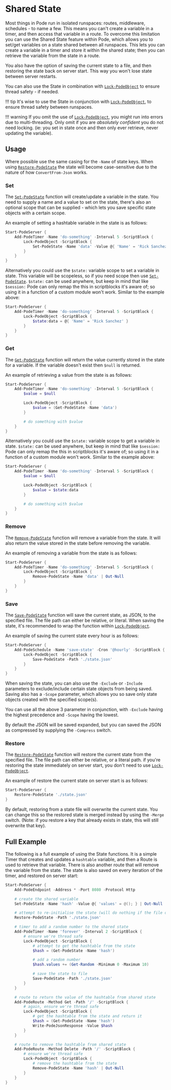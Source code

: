 # Shared State

Most things in Pode run in isolated runspaces: routes, middleware, schedules - to name a few. This means you can't create a variable in a timer, and then access that variable in a route. To overcome this limitation you can use the Shared State feature within Pode, which allows you to set/get variables on a state shared between all runspaces. This lets you can create a variable in a timer and store it within the shared state; then you can retrieve the variable from the state in a route.

You also have the option of saving the current state to a file, and then restoring the state back on server start. This way you won't lose state between server restarts.

You can also use the State in combination with [`Lock-PodeObject`](../../Functions/Utilities/Lock-PodeObject) to ensure thread safety - if needed.

!!! tip
    It's wise to use the State in conjunction with [`Lock-PodeObject`](../../Functions/Utilities/Lock-PodeObject), to ensure thread safety between runspaces.

!!! warning
    If you omit the use of [`Lock-PodeObject`](../../Functions/Utilities/Lock-PodeObject), you might run into errors due to multi-threading. Only omit if you are *absolutely confident* you do not need locking. (ie: you set in state once and then only ever retrieve, never updating the variable).

## Usage

Where possible use the same casing for the `-Name` of state keys. When using [`Restore-PodeState`](../../Functions/State/Restore-PodeState) the state will become case-sensitive due to the nature of how `ConvertFrom-Json` works.

### Set

The [`Set-PodeState`](../../Functions/State/Set-PodeState) function will create/update a variable in the state. You need to supply a name and a value to set on the state, there's also an optional scope that can be supplied - which lets you save specific state objects with a certain scope.

An example of setting a hashtable variable in the state is as follows:

```powershell
Start-PodeServer {
    Add-PodeTimer -Name 'do-something' -Interval 5 -ScriptBlock {
        Lock-PodeObject -ScriptBlock {
            Set-PodeState -Name 'data' -Value @{ 'Name' = 'Rick Sanchez' } | Out-Null
        }
    }
}
```

Alternatively you could use the `$state:` variable scope to set a variable in state. This variable will be scopeless, so if you need scope then use [`Set-PodeState`](../../Functions/State/Set-PodeState). `$state:` can be used anywhere, but keep in mind that like `$session:` Pode can only remap the this in scriptblocks it's aware of; so using it in a function of a custom module won't work. Similar to the example above:

```powershell
Start-PodeServer {
    Add-PodeTimer -Name 'do-something' -Interval 5 -ScriptBlock {
        Lock-PodeObject -ScriptBlock {
            $state:data = @{ 'Name' = 'Rick Sanchez' }
        }
    }
}
```

### Get

The [`Get-PodeState`](../../Functions/State/Get-PodeState) function will return the value currently stored in the state for a variable. If the variable doesn't exist then `$null` is returned.

An example of retrieving a value from the state is as follows:

```powershell
Start-PodeServer {
    Add-PodeTimer -Name 'do-something' -Interval 5 -ScriptBlock {
        $value = $null

        Lock-PodeObject -ScriptBlock {
            $value = (Get-PodeState -Name 'data')
        }

        # do something with $value
    }
}
```

Alternatively you could use the `$state:` variable scope to get a variable in state. `$state:` can be used anywhere, but keep in mind that like `$session:` Pode can only remap the this in scriptblocks it's aware of; so using it in a function of a custom module won't work. Similar to the example above:

```powershell
Start-PodeServer {
    Add-PodeTimer -Name 'do-something' -Interval 5 -ScriptBlock {
        $value = $null

        Lock-PodeObject -ScriptBlock {
            $value = $state:data
        }

        # do something with $value
    }
}
```

### Remove

The [`Remove-PodeState`](../../Functions/State/Remove-PodeState) function will remove a variable from the state. It will also return the value stored in the state before removing the variable.

An example of removing a variable from the state is as follows:

```powershell
Start-PodeServer {
    Add-PodeTimer -Name 'do-something' -Interval 5 -ScriptBlock {
        Lock-PodeObject -ScriptBlock {
            Remove-PodeState -Name 'data' | Out-Null
        }
    }
}
```

### Save

The [`Save-PodeState`](../../Functions/State/Save-PodeState) function will save the current state, as JSON, to the specified file. The file path can either be relative, or literal. When saving the state, it's recommended to wrap the function within [`Lock-PodeObject`](../../Functions/Utilities/Lock-PodeObject).

An example of saving the current state every hour is as follows:

```powershell
Start-PodeServer {
    Add-PodeSchedule -Name 'save-state' -Cron '@hourly' -ScriptBlock {
        Lock-PodeObject -ScriptBlock {
            Save-PodeState -Path './state.json'
        }
    }
}
```

When saving the state, you can also use the `-Exclude` or `-Include` parameters to exclude/include certain state objects from being saved. Saving also has a `-Scope` parameter, which allows you so save only state objects created with the specified scope(s).

You can use all the above 3 parameter in conjunction, with `-Exclude` having the highest precedence and `-Scope` having the lowest.

By default the JSON will be saved expanded, but you can saved the JSON as compressed by supplying the `-Compress` switch.

### Restore

The [`Restore-PodeState`](../../Functions/State/Restore-PodeState) function will restore the current state from the specified file. The file path can either be relative, or a literal path. if you're restoring the state immediately on server start, you don't need to use [`Lock-PodeObject`](../../Functions/Utilities/Lock-PodeObject).

An example of restore the current state on server start is as follows:

```powershell
Start-PodeServer {
    Restore-PodeState './state.json'
}
```

By default, restoring from a state file will overwrite the current state. You can change this so the restored state is merged instead by using the `-Merge` switch. (Note: if you restore a key that already exists in state, this will still overwrite that key).

## Full Example

The following is a full example of using the State functions. It is a simple Timer that creates and updates a `hashtable` variable, and then a Route is used to retrieve that variable. There is also another route that will remove the variable from the state. The state is also saved on every iteration of the timer, and restored on server start:

```powershell
Start-PodeServer {
    Add-PodeEndpoint -Address * -Port 8080 -Protocol Http

    # create the shared variable
    Set-PodeState -Name 'hash' -Value @{ 'values' = @(); } | Out-Null

    # attempt to re-initialise the state (will do nothing if the file doesn't exist)
    Restore-PodeState -Path './state.json'

    # timer to add a random number to the shared state
    Add-PodeTimer -Name 'forever' -Interval 2 -ScriptBlock {
        # ensure we're thread safe
        Lock-PodeObject -ScriptBlock {
            # attempt to get the hashtable from the state
            $hash = (Get-PodeState -Name 'hash')

            # add a random number
            $hash.values += (Get-Random -Minimum 0 -Maximum 10)

            # save the state to file
            Save-PodeState -Path './state.json'
        }
    }

    # route to return the value of the hashtable from shared state
    Add-PodeRoute -Method Get -Path '/' -ScriptBlock {
        # again, ensure we're thread safe
        Lock-PodeObject -ScriptBlock {
            # get the hashtable from the state and return it
            $hash = (Get-PodeState -Name 'hash')
            Write-PodeJsonResponse -Value $hash
        }
    }

    # route to remove the hashtable from shared state
    Add-PodeRoute -Method Delete -Path '/' -ScriptBlock {
        # ensure we're thread safe
        Lock-PodeObject -ScriptBlock {
            # remove the hashtable from the state
            Remove-PodeState -Name 'hash' | Out-Null
        }
    }
}
```
